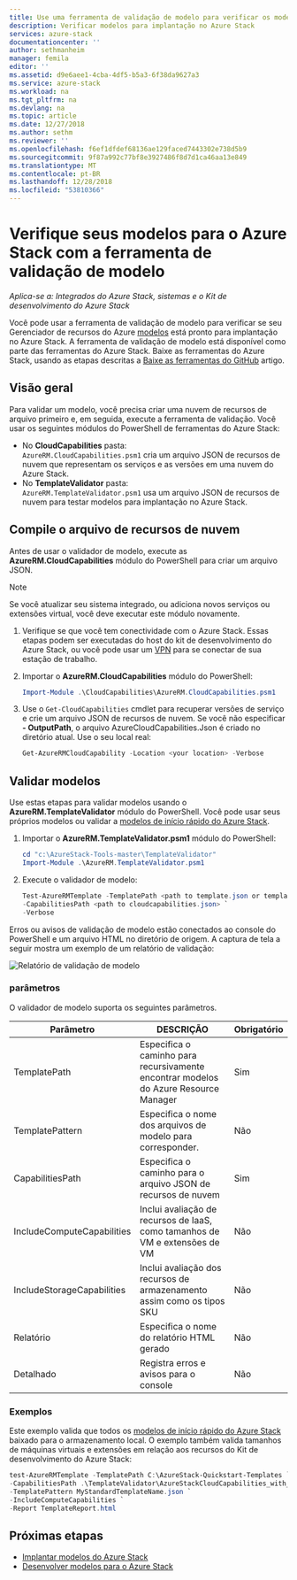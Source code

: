 ```yaml
---
title: Use uma ferramenta de validação de modelo para verificar os modelos para o Azure Stack | Microsoft Docs
description: Verificar modelos para implantação no Azure Stack
services: azure-stack
documentationcenter: ''
author: sethmanheim
manager: femila
editor: ''
ms.assetid: d9e6aee1-4cba-4df5-b5a3-6f38da9627a3
ms.service: azure-stack
ms.workload: na
ms.tgt_pltfrm: na
ms.devlang: na
ms.topic: article
ms.date: 12/27/2018
ms.author: sethm
ms.reviewer: ''
ms.openlocfilehash: f6ef1dfdef68136ae129faced7443302e738d5b9
ms.sourcegitcommit: 9f87a992c77bf8e3927486f8d7d1ca46aa13e849
ms.translationtype: MT
ms.contentlocale: pt-BR
ms.lasthandoff: 12/28/2018
ms.locfileid: "53810366"
---
```

# <a name="check-your-templates-for-azure-stack-with-the-template-validation-tool"></a>Verifique seus modelos para o Azure Stack com a ferramenta de validação de modelo

*Aplica-se a: Integrados do Azure Stack, sistemas e o Kit de desenvolvimento do Azure Stack*

Você pode usar a ferramenta de validação de modelo para verificar se seu Gerenciador de recursos do Azure [modelos](azure-stack-arm-templates.md) está pronto para implantação no Azure Stack. A ferramenta de validação de modelo está disponível como parte das ferramentas do Azure Stack. Baixe as ferramentas do Azure Stack, usando as etapas descritas a [Baixe as ferramentas do GitHub](azure-stack-powershell-download.md) artigo.

## <a name="overview"></a>Visão geral

Para validar um modelo, você precisa criar uma nuvem de recursos de arquivo primeiro e, em seguida, execute a ferramenta de validação. Você usar os seguintes módulos do PowerShell de ferramentas do Azure Stack:

- No **CloudCapabilities** pasta:<br>         `AzureRM.CloudCapabilities.psm1` cria um arquivo JSON de recursos de nuvem que representam os serviços e as versões em uma nuvem do Azure Stack.
- No **TemplateValidator** pasta:<br>
`AzureRM.TemplateValidator.psm1` usa um arquivo JSON de recursos de nuvem para testar modelos para implantação no Azure Stack.

## <a name="build-the-cloud-capabilities-file"></a>Compile o arquivo de recursos de nuvem

Antes de usar o validador de modelo, execute as **AzureRM.CloudCapabilities** módulo do PowerShell para criar um arquivo JSON.

>[!NOTE]
>Se você atualizar seu sistema integrado, ou adiciona novos serviços ou extensões virtual, você deve executar este módulo novamente.

1. Verifique se que você tem conectividade com o Azure Stack. Essas etapas podem ser executadas do host do kit de desenvolvimento do Azure Stack, ou você pode usar um [VPN](azure-stack-connect-azure-stack.md#connect-to-azure-stack-with-vpn) para se conectar de sua estação de trabalho.
2. Importar o **AzureRM.CloudCapabilities** módulo do PowerShell:

    ```PowerShell
    Import-Module .\CloudCapabilities\AzureRM.CloudCapabilities.psm1
    ```

3. Use o `Get-CloudCapabilities` cmdlet para recuperar versões de serviço e crie um arquivo JSON de recursos de nuvem. Se você não especificar **- OutputPath**, o arquivo AzureCloudCapabilities.Json é criado no diretório atual. Use o seu local real:

    ```PowerShell
    Get-AzureRMCloudCapability -Location <your location> -Verbose
    ```

## <a name="validate-templates"></a>Validar modelos

Use estas etapas para validar modelos usando o **AzureRM.TemplateValidator** módulo do PowerShell. Você pode usar seus próprios modelos ou validar a [modelos de início rápido do Azure Stack](https://github.com/Azure/AzureStack-QuickStart-Templates).

1. Importar o **AzureRM.TemplateValidator.psm1** módulo do PowerShell:

    ```PowerShell
    cd "c:\AzureStack-Tools-master\TemplateValidator"
    Import-Module .\AzureRM.TemplateValidator.psm1
    ```

2. Execute o validador de modelo:

    ```PowerShell
    Test-AzureRMTemplate -TemplatePath <path to template.json or template folder> `
    -CapabilitiesPath <path to cloudcapabilities.json> `
    -Verbose
    ```

Erros ou avisos de validação de modelo estão conectados ao console do PowerShell e um arquivo HTML no diretório de origem. A captura de tela a seguir mostra um exemplo de um relatório de validação:

![Relatório de validação de modelo](./media/azure-stack-validate-templates/image1.png)

### <a name="parameters"></a>parâmetros

O validador de modelo suporta os seguintes parâmetros.

| Parâmetro | DESCRIÇÃO | Obrigatório |
| ----- | -----| ----- |
| TemplatePath | Especifica o caminho para recursivamente encontrar modelos do Azure Resource Manager | Sim | 
| TemplatePattern | Especifica o nome dos arquivos de modelo para corresponder. | Não  |
| CapabilitiesPath | Especifica o caminho para o arquivo JSON de recursos de nuvem | Sim | 
| IncludeComputeCapabilities | Inclui avaliação de recursos de IaaS, como tamanhos de VM e extensões de VM | Não  |
| IncludeStorageCapabilities | Inclui avaliação dos recursos de armazenamento assim como os tipos SKU | Não  |
| Relatório | Especifica o nome do relatório HTML gerado | Não  |
| Detalhado | Registra erros e avisos para o console | Não |

### <a name="examples"></a>Exemplos

Este exemplo valida que todos os [modelos de início rápido do Azure Stack](https://github.com/Azure/AzureStack-QuickStart-Templates) baixado para o armazenamento local. O exemplo também valida tamanhos de máquinas virtuais e extensões em relação aos recursos do Kit de desenvolvimento do Azure Stack:

```PowerShell
test-AzureRMTemplate -TemplatePath C:\AzureStack-Quickstart-Templates `
-CapabilitiesPath .\TemplateValidator\AzureStackCloudCapabilities_with_AddOns_20170627.json `
-TemplatePattern MyStandardTemplateName.json `
-IncludeComputeCapabilities `
-Report TemplateReport.html
```

## <a name="next-steps"></a>Próximas etapas

- [Implantar modelos do Azure Stack](azure-stack-arm-templates.md)
- [Desenvolver modelos para o Azure Stack](azure-stack-develop-templates.md)
